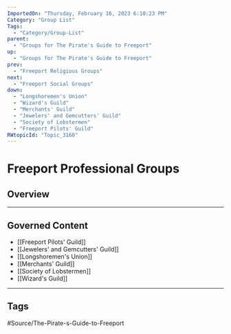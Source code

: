 ```yaml
---
ImportedOn: "Thursday, February 16, 2023 6:10:23 PM"
Category: "Group List"
Tags:
  - "Category/Group-List"
parent:
  - "Groups for The Pirate's Guide to Freeport"
up:
  - "Groups for The Pirate's Guide to Freeport"
prev:
  - "Freeport Religious Groups"
next:
  - "Freeport Social Groups"
down:
  - "Longshoremen's Union"
  - "Wizard's Guild"
  - "Merchants' Guild"
  - "Jewelers' and Gemcutters' Guild"
  - "Society of Lobstermen"
  - "Freeport Pilots' Guild"
RWtopicId: "Topic_3160"
---
```

# Freeport Professional Groups
## Overview
---
## Governed Content
- [[Freeport Pilots' Guild]]
- [[Jewelers' and Gemcutters' Guild]]
- [[Longshoremen's Union]]
- [[Merchants' Guild]]
- [[Society of Lobstermen]]
- [[Wizard's Guild]]


---
## Tags
#Source/The-Pirate-s-Guide-to-Freeport

